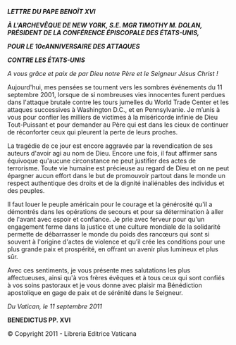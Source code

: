 ***LETTRE DU PAPE BENOÎT XVI***

***À L'ARCHEVÊQUE DE NEW YORK, S.E. MGR TIMOTHY M. DOLAN, PRÉSIDENT DE LA CONFÉRENCE ÉPISCOPALE DES ÉTATS-UNIS,***

***POUR LE 10e******ANNIVERSAIRE DES ATTAQUES***

***CONTRE LES ÉTATS-UNIS***

*A vous grâce et paix de par Dieu notre Père et le Seigneur Jésus Christ !*

Aujourd'hui, mes pensées se tournent vers les sombres événements du 11 septembre 2001, lorsque de si nombreuses vies innocentes furent perdues dans l'attaque brutale contre les tours jumelles du World Trade Center et les attaques successives à Washington D.C., et en Pennsylvanie. Je m’unis à vous pour confier les milliers de victimes à la miséricorde infinie de Dieu Tout-Puissant et pour demander au Père qui est dans les cieux de continuer de réconforter ceux qui pleurent la perte de leurs proches.

La tragédie de ce jour est encore aggravée par la revendication de ses auteurs d'avoir agi au nom de Dieu. Encore une fois, il faut affirmer sans équivoque qu'aucune circonstance ne peut justifier des actes de terrorisme. Toute vie humaine est précieuse au regard de Dieu et on ne peut épargner aucun effort dans le but de promouvoir partout dans le monde un respect authentique des droits et de la dignité inaliénables des individus et des peuples.

Il faut louer le peuple américain pour le courage et la générosité qu'il a démontrés dans les opérations de secours et pour sa détermination à aller de l'avant avec espoir et confiance. Je prie avec ferveur pour qu'un engagement ferme dans la justice et une culture mondiale de la solidarité permette de débarrasser le monde du poids des rancœurs qui sont si souvent à l'origine d'actes de violence et qu’il crée les conditions pour une plus grande paix et prospérité, en offrant un avenir plus lumineux et plus sûr.

Avec ces sentiments, je vous présente mes salutations les plus affectueuses, ainsi qu'à vos frères évêques et à tous ceux qui sont confiés à vos soins pastoraux et je vous donne avec plaisir ma Bénédiction apostolique en gage de paix et de sérénité dans le Seigneur.

*Du Vatican, le 11 septembre 2011*

**BENEDICTUS PP. XVI**

© Copyright 2011 - Libreria Editrice Vaticana